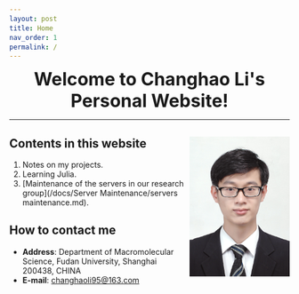 ```yaml
---
layout: post
title: Home
nav_order: 1
permalink: /
---
```


<center><font size=6><b>Welcome to Changhao Li's Personal Website!</b></font></center>

---

## Contents in this website <img align="right" src="/Figures/My Photo.JPG" style="zoom: 33%;" />

1. Notes on my projects.
2. Learning Julia.
3. [Maintenance of the servers in our research group](/docs/Server Maintenance/servers maintenance.md).

## How to contact me

- <b>Address</b>: 
  Department of Macromolecular Science,
  Fudan University, Shanghai 200438, CHINA
- <b>E-mail</b>: changhaoli95@163.com
